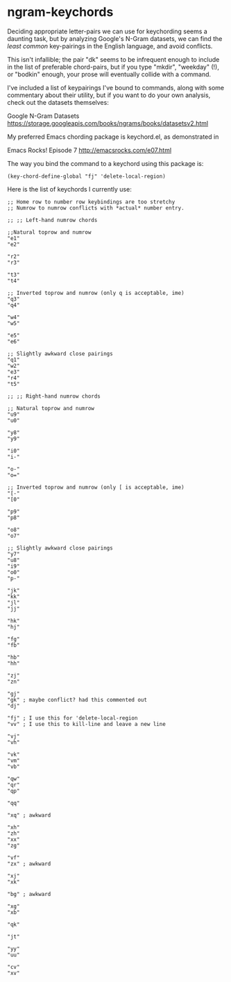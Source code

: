 # ngram-keychords

Deciding appropriate letter-pairs we can use for keychording seems a daunting task, but by analyzing Google's N-Gram datasets, we can find the *least common* key-pairings in the English language, and avoid conflicts.

This isn't infallible; the pair "dk" seems to be infrequent enough to include in the list of preferable chord-pairs, but if you type "mkdir", "weekday" (!), or "bodkin" enough, your prose will eventually collide with a command.

I've included a list of keypairings I've bound to commands, along with some commentary about their utility, but if you want to do your own analysis, check out the datasets themselves:

Google N-Gram Datasets
https://storage.googleapis.com/books/ngrams/books/datasetsv2.html

My preferred Emacs chording package is keychord.el, as demonstrated in

Emacs Rocks! Episode 7
http://emacsrocks.com/e07.html

The way you bind the command to a keychord using this package is:

`(key-chord-define-global "fj" 'delete-local-region)`

Here is the list of keychords I currently use:
```
;; Home row to number row keybindings are too stretchy
;; Numrow to numrow conflicts with *actual* number entry.

;; ;; Left-hand numrow chords

;;Natural toprow and numrow
"e1"
"e2"

"r2"
"r3"

"t3"
"t4"

;; Inverted toprow and numrow (only q is acceptable, ime)
"q3"
"q4"

"w4"
"w5"

"e5"
"e6"

;; Slightly awkward close pairings
"q1"
"w2"
"e3"
"r4"
"t5"

;; ;; Right-hand numrow chords

;; Natural toprow and numrow
"u9"
"u0"

"y8"
"y9"

"i0"
"i-"

"o-"
"o="

;; Inverted toprow and numrow (only [ is acceptable, ime)
"[-"
"[0"

"p9"
"p8"

"o8"
"o7"

;; Slightly awkward close pairings
"y7"
"u8"
"i9"
"o0"
"p-"

"jk"
"kk"
"jl"
"jj"

"hk"
"hj"

"fg"
"fb"

"hb"
"hh"

"zj"
"zn"

"gj"
"gk" ; maybe conflict? had this commented out
"dj"

"fj" ; I use this for 'delete-local-region
"vv" ; I use this to kill-line and leave a new line

"vj"
"vh"

"vk"
"vm"
"vb"

"qw"
"qr"
"qp"

"qq"

"xq" ; awkward

"xh"
"zh"
"xx"
"zg"

"vf"
"zx" ; awkward

"xj"
"xk"

"bg" ; awkward

"xg"
"xb"

"qk"

"jt"

"yy"
"uu"

"cv"
"xv"
```
